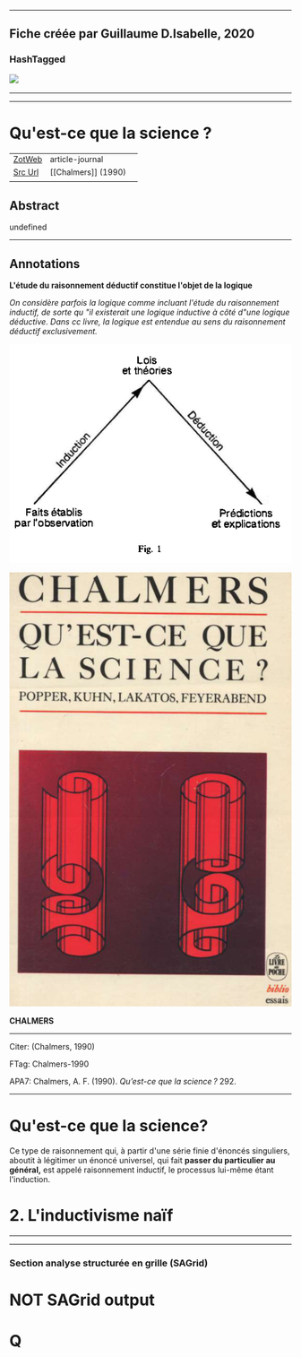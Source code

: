 
----
Fiche créée par Guillaume D.Isabelle, 2020 
---- 

### HashTagged 



![](4e1decfc-8e34-4396-bf0c-302abf08a6d0)



----

----



# Qu'est-ce que la science ?



|       |       |       |
|  ---  |  ---  |  ---  |
|   [ZotWeb](http://zotero.org/users/180474/items/T2CWCHU6)    | article-journal      |       |
|   [Src Url](undefined)    |  [[Chalmers]] (1990)     |       |
|       |       |       |


## Abstract

undefined

----

## Annotations

**L'étude du raisonnement déductif constitue l'objet de la logique**

  

_On considère parfois la logique comme incluant l'étude du raisonnement inductif, de sorte qu "il existerait une logique inductive à côté d"une logique déductive. Dans cc livre, la logique est entendue au sens du raisonnement déductif exclusivement._





![](12DsEZcAeVHoDMJrfZqn.png)





![](1o7jaRoMR9w5kdCPJpkF.png)



**CHALMERS**

  

---------------------------------------------------------

Citer: (Chalmers, 1990)

FTag: Chalmers-1990

APA7: Chalmers, A. F. (1990). _Qu’est-ce que la science ?_ 292.

-----------------------------------------------------------------------



Qu'est-ce que la science?
=========================



Ce type de raisonnement qui, à partir d'une série finie d'énoncés singuliers, aboutit à légitimer un énoncé universel, qui fait **passer du particulier au général,** est appelé raisonnement inductif, le processus lui-même étant l'induction.



2\. L'inductivisme naïf
=======================






----

----



### Section analyse structurée en grille (SAGrid)


# NOT SAGrid output

# Q

